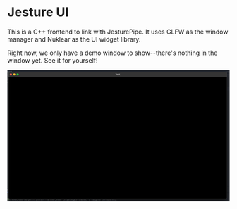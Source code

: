 # Jesture UI
This is a C++ frontend to link with JesturePipe. It uses GLFW as the window manager
and Nuklear as the UI widget library.

Right now, we only have a demo window to show--there's nothing in the window yet.
See it for yourself!

![Progress Screenshot](./docs/progress_screenshot.png)